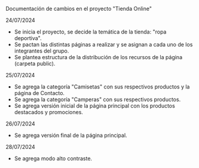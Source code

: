 Documentación de cambios en el proyecto "Tienda Online"

24/07/2024
- Se inicia el proyecto, se decide la temática de la tienda: "ropa deportiva".
- Se pactan las distintas páginas a realizar y se asignan a cada uno de los integrantes del grupo.
- Se plantea estructura de la distribución de los recursos de la página (carpeta public).

25/07/2024
- Se agrega la categoría "Camisetas" con sus respectivos productos y la página de Contacto.
- Se agrega la categoría "Camperas" con sus respectivos productos.
- Se agrega versión inicial de la página principal con los productos destacados y promociones.

26/07/2024
- Se agrega versión final de la página principal.

28/07/2024
- Se agrega modo alto contraste.